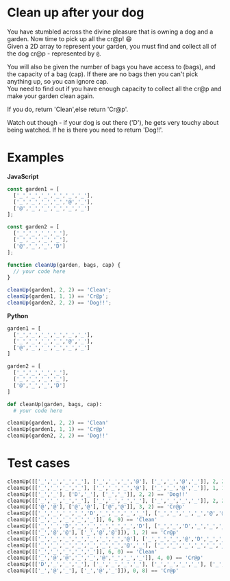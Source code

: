 # Clean up after your dog

You have stumbled across the divine pleasure that is owning a dog and a garden. Now time to pick up all the cr@p! 😄 <br />
Given a 2D array to represent your garden, you must find and collect all of the dog cr@p - represented by `@`.

You will also be given the number of bags you have access to (bags), and the capacity of a bag (cap). If there are no bags then you can't pick anything up, so you can ignore cap.<br />
You need to find out if you have enough capacity to collect all the cr@p and make your garden clean again.

If you do, return 'Clean',else return 'Cr@p'.

Watch out though - if your dog is out there ('D'), he gets very touchy about being watched. If he is there you need to return 'Dog!!'.

# Examples

**JavaScript**

```js
const garden1 = [
  ['_','_','_','_','_','_'],
  ['_','_','_','_','@','_'],
  ['@','_','_','_','_','_']
];

const garden2 = [
  ['_','_','_','_'],
  ['_','_','_','_'],
  ['@','_','_','D']
];

function cleanUp(garden, bags, cap) {
  // your code here
}

cleanUp(garden1, 2, 2) == 'Clean';
cleanUp(garden1, 1, 1) == 'Cr@p';
cleanUp(garden2, 2, 2) == 'Dog!!';
```

**Python**

```python
garden1 = [
  ['_','_','_','_','_','_'],
  ['_','_','_','_','@','_'],
  ['@','_','_','_','_','_']
]

garden2 = [
  ['_','_','_','_'],
  ['_','_','_','_'],
  ['@','_','_','D']
]

def cleanUp(garden, bags, cap):
  # your code here

cleanUp(garden1, 2, 2) == 'Clean'
cleanUp(garden1, 1, 1) == 'Cr@p'
cleanUp(garden2, 2, 2) == 'Dog!!'
```

# Test cases

```python
cleanUp([['_','_','_','_'], ['_','_','_','@'], ['_','_','@','_']], 2, 2) == 'Clean'
cleanUp([['_','_','_','_'], ['_','_','_','@'], ['_','_','@','_']], 1, 1) == 'Cr@p'
cleanUp([['_','_'], ['D','_'], ['_','_']], 2, 2) == 'Dog!!'
cleanUp([['_','_','_','_'], ['_','_','_','_'], ['_','_','_','_']], 2, 2) == 'Clean'
cleanUp([['@','@'], ['@','@'], ['@','@']], 3, 2) == 'Cr@p'
cleanUp([['_','_','_','_','D','_','_','_','_'], ['_','_','_','_','@','@','_','_','_'], ['_','_','_','_','_','_','D','_','_']], 9, 5) == 'Dog!!'
cleanUp([['_','_','_','_','_']], 6, 9) == 'Clean'
cleanUp([['_','_','D','_','_','_','_','_','D'], ['_','_','D','_','_','_','_','_','_'], ['_','_','_','_','_','@','_','_','_']] , 4, 4) == 'Dog!!'
cleanUp([['_','@','@'], ['_','@','@']]), 1, 2) == 'Cr@p'
cleanUp([['_','_','_','_','_','_','_','@'], ['_','_','_','@','D','_','_','_'], ['_','_','_','_','_','_','D','_'], ['_','_','_','_','D','_','_','_'], ['_','_','_','_','D','@','_','_']], 1, 6) == 'Dog!!'
cleanUp([['_','_','_','_','_','_','_','@','_'], ['_','_','_','_','_','_','_','@','_']], 4, 3) == 'Clean'
cleanUp([['_','_','_','_','_']], 6, 0) == 'Clean'
cleanUp([['_','@','@','_','_','@','_','_','_']], 4, 0) == 'Cr@p'
cleanUp([['D','_','_','_'], ['_','_','_','_'], ['_','_','_','_'], ['_','_','@','_'], ['_','_','_','_']], 7, 8) == 'Dog!!'
cleanUp([['_','@','_'], ['_','@','_']]), 0, 8) == 'Cr@p'
```
